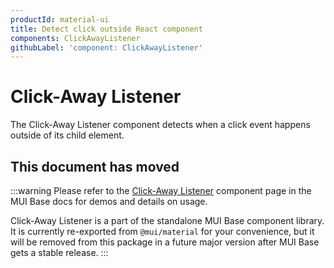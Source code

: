 ```yaml
---
productId: material-ui
title: Detect click outside React component
components: ClickAwayListener
githubLabel: 'component: ClickAwayListener'
---
```


# Click-Away Listener

<p class="description">The Click-Away Listener component detects when a click event happens outside of its child element.</p>

## This document has moved

:::warning
Please refer to the [Click-Away Listener](/base-ui/react-click-away-listener/) component page in the MUI Base docs for demos and details on usage.

Click-Away Listener is a part of the standalone MUI Base component library.
It is currently re-exported from `@mui/material` for your convenience, but it will be removed from this package in a future major version after MUI Base gets a stable release.
:::
